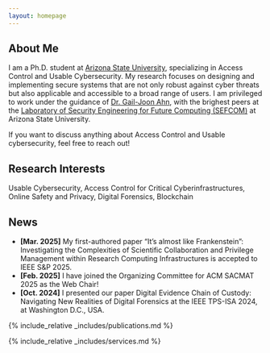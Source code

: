 ```yaml
---
layout: homepage
---
```


## About Me

I am a Ph.D. student at [Arizona State University](https://www.asu.edu/), specializing in Access Control and Usable Cybersecurity. My research focuses on designing and implementing secure systems that are not only robust against cyber threats but also applicable and accessible to a broad range of users. I am privileged to work under the guidance of [Dr. Gail-Joon Ahn](https://faculty.engineering.asu.edu/gahn/), with the brighest peers at the [Laboratory of Security Engineering for Future Computing (SEFCOM)](https://sefcom.asu.edu/) at Arizona State University. 

If you want to discuss anything about Access Control and Usable cybersecurity, feel free to reach out!


## Research Interests

Usable Cybersecurity, Access Control for Critical Cyberinfrastructures, Online Safety and Privacy, Digital Forensics, Blockchain

## News

- **[Mar. 2025]** My first-authored paper “It’s almost like Frankenstein”:  Investigating the Complexities of Scientific Collaboration and Privilege Management within Research Computing Infrastructures is accepted to IEEE S&P 2025.
- **[Feb. 2025]** I have joined the Organizing Committee for ACM SACMAT 2025 as the Web Chair!
- **[Oct. 2024]** I presented our paper Digital Evidence Chain of Custody: Navigating New Realities of Digital Forensics at the IEEE TPS-ISA 2024, at Washington D.C., USA.
<!-- - **[Mar. 2019]** Our paper about few-shot learning is accepted to CVPR 2019. -->

{% include_relative _includes/publications.md %}

{% include_relative _includes/services.md %}
